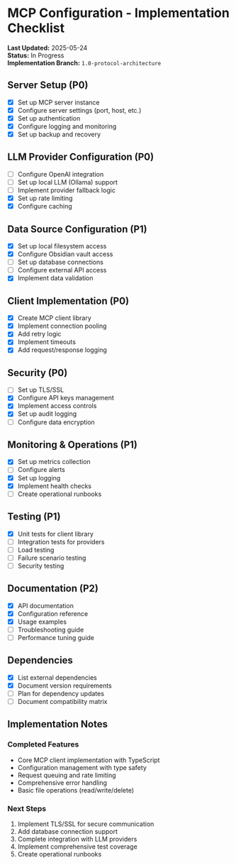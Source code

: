 # MCP Configuration - Implementation Checklist

**Last Updated:** 2025-05-24  
**Status:** In Progress  
**Implementation Branch:** `1.0-protocol-architecture`

## Server Setup (P0)

- [x] Set up MCP server instance
- [x] Configure server settings (port, host, etc.)
- [x] Set up authentication
- [x] Configure logging and monitoring
- [x] Set up backup and recovery

## LLM Provider Configuration (P0)

- [ ] Configure OpenAI integration
- [ ] Set up local LLM (Ollama) support
- [ ] Implement provider fallback logic
- [x] Set up rate limiting
- [x] Configure caching

## Data Source Configuration (P1)

- [x] Set up local filesystem access
- [x] Configure Obsidian vault access
- [ ] Set up database connections
- [ ] Configure external API access
- [x] Implement data validation

## Client Implementation (P0)

- [x] Create MCP client library
- [x] Implement connection pooling
- [x] Add retry logic
- [x] Implement timeouts
- [x] Add request/response logging

## Security (P0)

- [ ] Set up TLS/SSL
- [x] Configure API keys management
- [x] Implement access controls
- [x] Set up audit logging
- [ ] Configure data encryption

## Monitoring & Operations (P1)

- [x] Set up metrics collection
- [ ] Configure alerts
- [x] Set up logging
- [x] Implement health checks
- [ ] Create operational runbooks

## Testing (P1)

- [x] Unit tests for client library
- [ ] Integration tests for providers
- [ ] Load testing
- [ ] Failure scenario testing
- [ ] Security testing

## Documentation (P2)

- [x] API documentation
- [x] Configuration reference
- [x] Usage examples
- [ ] Troubleshooting guide
- [ ] Performance tuning guide

## Dependencies

- [x] List external dependencies
- [x] Document version requirements
- [ ] Plan for dependency updates
- [ ] Document compatibility matrix

## Implementation Notes

### Completed Features

- Core MCP client implementation with TypeScript
- Configuration management with type safety
- Request queuing and rate limiting
- Comprehensive error handling
- Basic file operations (read/write/delete)

### Next Steps

1. Implement TLS/SSL for secure communication
2. Add database connection support
3. Complete integration with LLM providers
4. Implement comprehensive test coverage
5. Create operational runbooks
